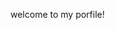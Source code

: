 <!-- ![](https://github-readme-stats.vercel.app/api/top-langs/?username=zheshigewenti&hide_progress=true) -->

<!--   grid-snake -->
<!-- ![](https://github.com/zheshigewenti/github-contribution-grid-snake.svg) -->

<!-- <img align= "right" width= "auto" src= "https://pa1.narvii.com/6580/8098c6e9207376889eeb0532d9f5a0723c4d73f5_hq.gif"/> -->
   welcome to my porfile!

<!-- <img align="right" alt="img" src="https://github.com/FernandoRoldan93/FernandoRoldan93/blob/master/cover_image.jpg" width="50%" height="auto" /> -->

